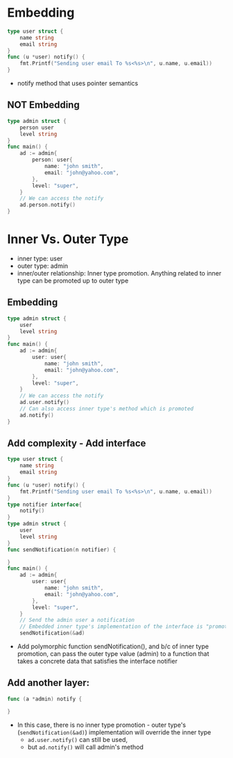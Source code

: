 # Embedding
```go
type user struct {
    name string
    email string
}
func (u *user) notify() {
    fmt.Printf("Sending user email To %s<%s>\n", u.name, u.email))
}
```
* notify method that uses pointer semantics
## NOT Embedding
```go
type admin struct {
    person user
    level string
}
func main() {
    ad := admin{
        person: user{
            name: "john smith",
            email: "john@yahoo.com",
        },
        level: "super",
    }
    // We can access the notify
    ad.person.notify()
}
```
# Inner Vs. Outer Type 
* inner type: user
* outer type: admin
* inner/outer relationship: Inner type promotion. Anything related to inner type can be promoted up to outer type

## Embedding
```go
type admin struct {
    user
    level string
}
func main() {
    ad := admin{
        user: user{
            name: "john smith",
            email: "john@yahoo.com",
        },
        level: "super",
    }
    // We can access the notify
    ad.user.notify()
    // Can also access inner type's method which is promoted
    ad.notify()
}
```
## Add complexity - Add interface
```go
type user struct {
    name string
    email string
}
func (u *user) notify() {
    fmt.Printf("Sending user email To %s<%s>\n", u.name, u.email))
}
type notifier interface{
    notify()
}
type admin struct {
    user
    level string
}
func sendNotification(n notifier) {

}
func main() {
    ad := admin{
        user: user{
            name: "john smith",
            email: "john@yahoo.com",
        },
        level: "super",
    }
    // Send the admin user a notification
    // Embedded inner type's implementation of the interface is "promoted" to the outer type
    sendNotification(&ad)
```
* Add polymorphic function sendNotification(), and b/c of inner type promotion, can pass the outer type value (admin) to a function that takes a concrete data that satisfies the interface notifier
## Add another layer:
```go
func (a *admin) notify {

}
```
* In this case, there is no inner type promotion - outer type's (`sendNotification(&ad)`) implementation will override the inner type
    * `ad.user.notify()` can still be used, 
    * but `ad.notify()` will call admin's method